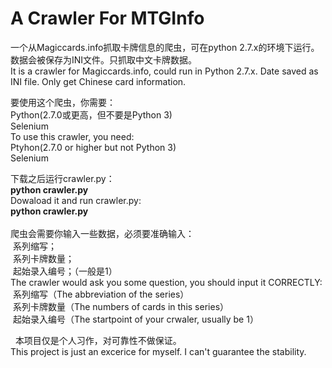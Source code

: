 # A Crawler For MTGInfo
    
一个从Magiccards.info抓取卡牌信息的爬虫，可在python 2.7.x的环境下运行。数据会被保存为INI文件。只抓取中文卡牌数据。  
It is a crawler for Magiccards.info, could run in Python 2.7.x. Date saved as INI file. Only get Chinese card information.  
    
    
要使用这个爬虫，你需要：  
  Python(2.7.0或更高，但不要是Python 3)  
  Selenium  
To use this crawler, you need:  
  Ptyhon(2.7.0 or higher but not Python 3)  
  Selenium  
  
下载之后运行crawler.py：  
  **python crawler.py**  
Dowaload it and run crawler.py:  
  **python crawler.py**  
    
爬虫会需要你输入一些数据，必须要准确输入：  
  系列缩写；  
  系列卡牌数量；  
  起始录入编号；（一般是1）  
The crawler would ask you some question, you should input it CORRECTLY:  
  系列缩写（The abbreviation of the series）  
  系列卡牌数量（The numbers of cards in this series）  
  起始录入编号（The startpoint of your crwaler, usually be 1）  
    
  
本项目仅是个人习作，对可靠性不做保证。  
This project is just an excerice for myself. I can't guarantee the stability.  
